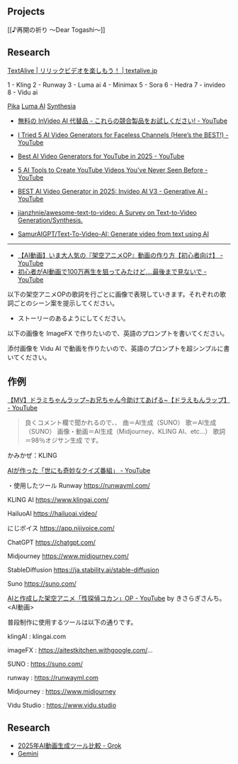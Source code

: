 
## Projects
[[♪再開の祈り 〜Dear Togashi〜]]

## Research
[TextAlive | リリックビデオを楽しもう！ | textalive.jp](https://textalive.jp/)

1 - Kling 2 - Runway 3 - Luma ai 4 - Minimax 5 - Sora 6 - Hedra 7 - invideo 8 - Vidu ai

[Pika](https://pika.art/)
[Luma AI](https://lumalabs.ai/)
[Synthesia](https://www.synthesia.io/)

- [無料の InVideo AI 代替品 - これらの競合製品をお試しください! - YouTube](https://www.youtube.com/watch?v=qcPKlm-M3p8)
- [I Tried 5 AI Video Generators for Faceless Channels (Here’s the BEST!) - YouTube](https://www.youtube.com/watch?v=MUyJXmdjOEU)
- [Best AI Video Generators for YouTube in 2025 - YouTube](https://www.youtube.com/watch?v=S131Lt08si0)
- [5 AI Tools to Create YouTube Videos You’ve Never Seen Before - YouTube](https://www.youtube.com/watch?v=03cChsHHGy0)
- [BEST AI Video Generator in 2025: Invideo AI V3 - Generative AI - YouTube](https://www.youtube.com/watch?v=xjveLQ-FHXg)

- [jianzhnie/awesome-text-to-video: A Survey on Text-to-Video Generation/Synthesis.](https://github.com/jianzhnie/awesome-text-to-video?tab=readme-ov-file)
- [SamurAIGPT/Text-To-Video-AI: Generate video from text using AI](https://github.com/SamurAIGPT/Text-To-Video-AI?tab=readme-ov-file)



---

- [【AI動画】いま大人気の『架空アニメOP』動画の作り方【初心者向け】 - YouTube](https://www.youtube.com/watch?v=bP5v_1Z1upE)
- [初心者がAI動画で100万再生を狙ってみたけど....最後まで見ないで - YouTube](https://www.youtube.com/watch?v=Gu1dw7zvdMI)


以下の架空アニメOPの歌詞を行ごとに画像で表現していきます。それぞれの歌詞ごとのシーン案を提示してください。
- ストーリーのあるようにしてください。


以下の画像を ImageFX で作りたいので、英語のプロンプトを書いてください。


添付画像を Vidu AI で動画を作りたいので、英語のプロンプトを超シンプルに書いてください。





## 作例

[【MV】ドラミちゃんラップ~お兄ちゃん今助けてあげる~【ドラえもんラップ】 - YouTube](https://www.youtube.com/watch?v=3J0tLsnosG0)
>良くコメント欄で聞かれるので、、
曲＝AI生成（SUNO）
歌＝AI生成（SUNO）
画像・動画＝AI生成（Midjourney、KLING AI、etc...）
歌詞＝98％オジサン生成
です。

かみかぜ：KLING


[AIが作った「世にも奇妙なクイズ番組」 - YouTube](https://www.youtube.com/watch?v=vLOPC_ovjNQ)

・使用したツール
Runway
https://runwayml.com/

KLING AI
https://www.klingai.com/

HailuoAI
https://hailuoai.video/

にじボイス
https://app.nijivoice.com/

ChatGPT
https://chatgpt.com/

Midjourney
https://www.midjourney.com/

StableDiffusion
https://ja.stability.ai/stable-diffusion

Suno
https://suno.com/


[AIと作成した架空アニメ「性探偵コカン」OP - YouTube](https://www.youtube.com/watch?v=1NMvISDuROc)
by きさらぎさんち。<AI動画>

普段制作に使用するツールは以下の通りです。

klingAI : klingai.com

imageFX : https://aitestkitchen.withgoogle.com/...

SUNO : https://suno.com/        

runway : https://runwayml.com

Midjourney : https://www.midjourney

Vidu Studio :  https://www.vidu.studio


## Research
- [2025年AI動画生成ツール比較 - Grok](https://grok.com/chat/ce8ea40c-49cf-4329-b3bd-b0ec9914c4a1)
- [Gemini](https://gemini.google.com/app/072aa355fbaba589)
